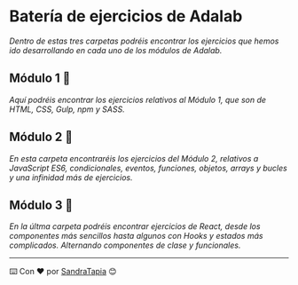 # Batería de ejercicios de Adalab

_Dentro de estas tres carpetas podréis encontrar los ejercicios que hemos ido desarrollando en cada uno de los módulos de Adalab._

## Módulo 1 🚀

_Aquí podréis encontrar los ejercicios relativos al Módulo 1, que son de HTML, CSS, Gulp, npm y SASS._

## Módulo 2 🚀

_En esta carpeta encontraréis los ejercicios del Módulo 2, relativos a JavaScript ES6, condicionales, eventos, funciones, objetos, arrays y bucles y una infinidad más de ejercicios._

## Módulo 3 🚀

_En la últma carpeta podréis encontrar ejercicios de React, desde los componentes más sencillos hasta algunos con Hooks y estados más complicados. Alternando componentes de clase y funcionales._

---
⌨️ Con ❤️ por [SandraTapia](https://github.com/sandratapia) 😊
